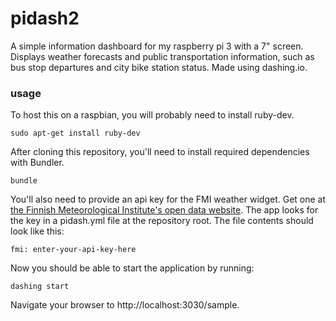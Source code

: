# pidash2

A simple information dashboard for my raspberry pi 3 with a 7" screen. Displays weather forecasts and public transportation information, such as bus stop departures and city bike station status. Made using dashing.io.

### usage

To host this on a raspbian, you will probably need to install ruby-dev.

```
sudo apt-get install ruby-dev
```

After cloning this repository, you'll need to install required dependencies with Bundler. 

```
bundle
```

You'll also need to provide an api key for the FMI weather widget. Get one at [the Finnish Meteorological Institute's open data website](https://ilmatieteenlaitos.fi/rekisteroityminen-avoimen-datan-kayttajaksi). The app looks for the key in a pidash.yml file at the repository root. The file contents should look like this:

```
fmi: enter-your-api-key-here
```

Now you should be able to start the application by running:

```
dashing start
```

Navigate your browser to http://localhost:3030/sample.

